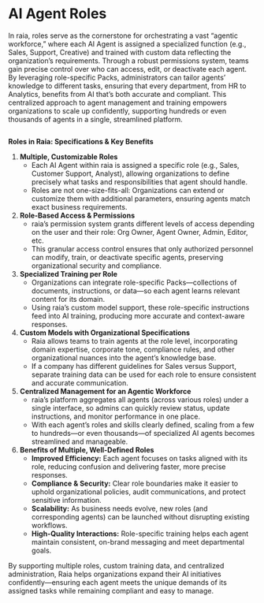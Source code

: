 # AI Agent Roles

In raia, roles serve as the cornerstone for orchestrating a vast “agentic workforce,” where each AI Agent is assigned a specialized function (e.g., Sales, Support, Creative) and trained with custom data reflecting the organization’s requirements. Through a robust permissions system, teams gain precise control over who can access, edit, or deactivate each agent. By leveraging role-specific Packs, administrators can tailor agents’ knowledge to different tasks, ensuring that every department, from HR to Analytics, benefits from AI that’s both accurate and compliant. This centralized approach to agent management and training empowers organizations to scale up confidently, supporting hundreds or even thousands of agents in a single, streamlined platform.

<figure><img src="../../.gitbook/assets/Screenshot 2025-03-07 at 3.48.50 PM.png" alt=""><figcaption></figcaption></figure>

**Roles in Raia: Specifications & Key Benefits**

1. **Multiple, Customizable Roles**
   * Each AI Agent within raia is assigned a specific role (e.g., Sales, Customer Support, Analyst), allowing organizations to define precisely what tasks and responsibilities that agent should handle.
   * Roles are not one-size-fits-all: Organizations can extend or customize them with additional parameters, ensuring agents match exact business requirements.
2. **Role-Based Access & Permissions**
   * raia’s permission system grants different levels of access depending on the user and their role: Org Owner, Agent Owner, Admin, Editor, etc.
   * This granular access control ensures that only authorized personnel can modify, train, or deactivate specific agents, preserving organizational security and compliance.
3. **Specialized Training per Role**
   * Organizations can integrate role-specific Packs—collections of documents, instructions, or data—so each agent learns relevant content for its domain.
   * Using raia’s custom model support, these role-specific instructions feed into AI training, producing more accurate and context-aware responses.
4. **Custom Models with Organizational Specifications**
   * Raia allows teams to train agents at the role level, incorporating domain expertise, corporate tone, compliance rules, and other organizational nuances into the agent’s knowledge base.
   * If a company has different guidelines for Sales versus Support, separate training data can be used for each role to ensure consistent and accurate communication.
5. **Centralized Management for an Agentic Workforce**
   * raia’s platform aggregates all agents (across various roles) under a single interface, so admins can quickly review status, update instructions, and monitor performance in one place.
   * With each agent’s roles and skills clearly defined, scaling from a few to hundreds—or even thousands—of specialized AI agents becomes streamlined and manageable.
6. **Benefits of Multiple, Well-Defined Roles**
   * **Improved Efficiency:** Each agent focuses on tasks aligned with its role, reducing confusion and delivering faster, more precise responses.
   * **Compliance & Security:** Clear role boundaries make it easier to uphold organizational policies, audit communications, and protect sensitive information.
   * **Scalability:** As business needs evolve, new roles (and corresponding agents) can be launched without disrupting existing workflows.
   * **High-Quality Interactions:** Role-specific training helps each agent maintain consistent, on-brand messaging and meet departmental goals.

By supporting multiple roles, custom training data, and centralized administration, Raia helps organizations expand their AI initiatives confidently—ensuring each agent meets the unique demands of its assigned tasks while remaining compliant and easy to manage.
